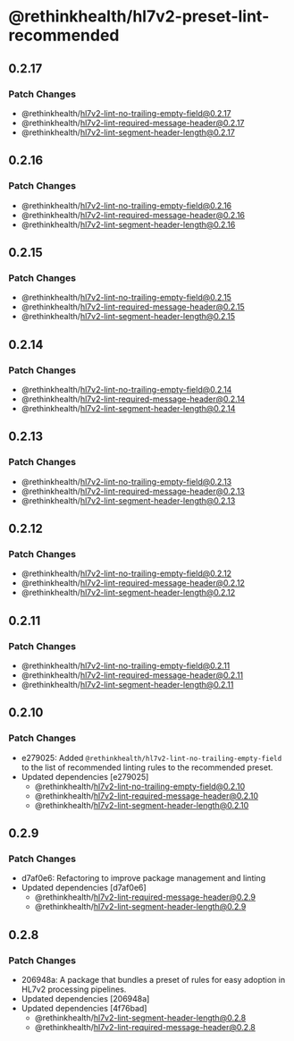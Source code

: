 # @rethinkhealth/hl7v2-preset-lint-recommended

## 0.2.17

### Patch Changes

- @rethinkhealth/hl7v2-lint-no-trailing-empty-field@0.2.17
- @rethinkhealth/hl7v2-lint-required-message-header@0.2.17
- @rethinkhealth/hl7v2-lint-segment-header-length@0.2.17

## 0.2.16

### Patch Changes

- @rethinkhealth/hl7v2-lint-no-trailing-empty-field@0.2.16
- @rethinkhealth/hl7v2-lint-required-message-header@0.2.16
- @rethinkhealth/hl7v2-lint-segment-header-length@0.2.16

## 0.2.15

### Patch Changes

- @rethinkhealth/hl7v2-lint-no-trailing-empty-field@0.2.15
- @rethinkhealth/hl7v2-lint-required-message-header@0.2.15
- @rethinkhealth/hl7v2-lint-segment-header-length@0.2.15

## 0.2.14

### Patch Changes

- @rethinkhealth/hl7v2-lint-no-trailing-empty-field@0.2.14
- @rethinkhealth/hl7v2-lint-required-message-header@0.2.14
- @rethinkhealth/hl7v2-lint-segment-header-length@0.2.14

## 0.2.13

### Patch Changes

- @rethinkhealth/hl7v2-lint-no-trailing-empty-field@0.2.13
- @rethinkhealth/hl7v2-lint-required-message-header@0.2.13
- @rethinkhealth/hl7v2-lint-segment-header-length@0.2.13

## 0.2.12

### Patch Changes

- @rethinkhealth/hl7v2-lint-no-trailing-empty-field@0.2.12
- @rethinkhealth/hl7v2-lint-required-message-header@0.2.12
- @rethinkhealth/hl7v2-lint-segment-header-length@0.2.12

## 0.2.11

### Patch Changes

- @rethinkhealth/hl7v2-lint-no-trailing-empty-field@0.2.11
- @rethinkhealth/hl7v2-lint-required-message-header@0.2.11
- @rethinkhealth/hl7v2-lint-segment-header-length@0.2.11

## 0.2.10

### Patch Changes

- e279025: Added `@rethinkhealth/hl7v2-lint-no-trailing-empty-field` to the list of recommended linting rules to the recommended preset.
- Updated dependencies [e279025]
  - @rethinkhealth/hl7v2-lint-no-trailing-empty-field@0.2.10
  - @rethinkhealth/hl7v2-lint-required-message-header@0.2.10
  - @rethinkhealth/hl7v2-lint-segment-header-length@0.2.10

## 0.2.9

### Patch Changes

- d7af0e6: Refactoring to improve package management and linting
- Updated dependencies [d7af0e6]
  - @rethinkhealth/hl7v2-lint-required-message-header@0.2.9
  - @rethinkhealth/hl7v2-lint-segment-header-length@0.2.9

## 0.2.8

### Patch Changes

- 206948a: A package that bundles a preset of rules for easy adoption in HL7v2 processing pipelines.
- Updated dependencies [206948a]
- Updated dependencies [4f76bad]
  - @rethinkhealth/hl7v2-lint-segment-header-length@0.2.8
  - @rethinkhealth/hl7v2-lint-required-message-header@0.2.8
